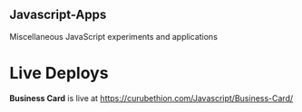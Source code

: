 ## Javascript-Apps
 Miscellaneous JavaScript experiments and applications

# Live Deploys

**Business Card** is live at https://curubethion.com/Javascript/Business-Card/
